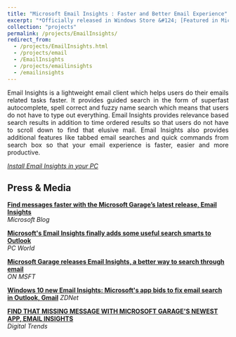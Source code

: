 ```yaml
---
title: "Microsoft Email Insights : Faster and Better Email Experience"
excerpt: "*Officially released in Windows Store &#124; [Featured in Microsoft Blog](https://goo.gl/kt17Zm)*"
collection: "projects"
permalink: /projects/EmailInsights/
redirect_from:
  - /projects/EmailInsights.html
  - /projects/email
  - /EmailInsights
  - /projects/emailinsights
  - /emailinsights
---
```


<p align="justify">Email Insights is a lightweight email client which helps users do their emails related tasks faster. It provides guided search in the form of superfast autocomplete, spell correct and fuzzy name search which means that users do not have to type out everything. Email Insights provides relevance based search results in addition to time ordered results so that users do not have to scroll down to find that elusive mail. Email Insights also provides additional features like tabbed email searches and quick commands from search box so that your email experience is faster, easier and more productive.</p>

[*Install Email Insights in your PC*](https://www.microsoft.com/store/apps/9nr1zgswxpb7?cid=garage_store_link)  

Press & Media
----
[**Find messages faster with the Microsoft Garage’s latest release, Email Insights**](https://goo.gl/kt17Zm)  
*Microsoft Blog*

[**Microsoft's Email Insights finally adds some useful search smarts to Outlook**](https://goo.gl/eEvjDM)  
*PC World*

[**Microsoft Garage releases Email Insights, a better way to search through email**](https://goo.gl/LPz8ys)  
*ON MSFT*

[**Windows 10 new Email Insights: Microsoft's app bids to fix email search in Outlook, Gmail**](https://goo.gl/eXDWGX)
*ZDNet*

[**FIND THAT MISSING MESSAGE WITH MICROSOFT GARAGE'S NEWEST APP, EMAIL INSIGHTS**](https://goo.gl/BLqt9L)  
*Digital Trends*

